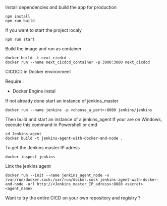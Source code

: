 Install dependencies and build the app for production
```
npm install
npm run build
```

If you want to start the project localy
```
npm run start
```

Build the image and run as container
```
docker build -t next_cicdcd .
docker run --name next_cicdcd_container -p 3000:3000 next_cicdcd
```

CICDCD in Docker environment

Require :
- Docker Engine instal

If not already done start an instance of jenkins_master
```
docker run --name jenkins -p <choose_a_port>:8080 jenkins/jenkins
```

Then build and start an instance of a jenkins_agent
If your are on Windows, execute this command in Powershell or cmd
```
cd Jenkins-agent
docker build -t jenkins-agent-with-docker-and-node .
```

To get the Jenkins master IP adress
```
docker inspect jenkins
```

Link the jenkins agent
```
docker run --init --name jenkins_agent_node -v /var/run/docker.sock:/var/run/docker.sock jenkins-agent-with-docker-and-node -url http://<Jenkins_master_IP_adress>:8080 <secret> <agent_name>
```

Want to try the entire CICD on your own repository and registry ?